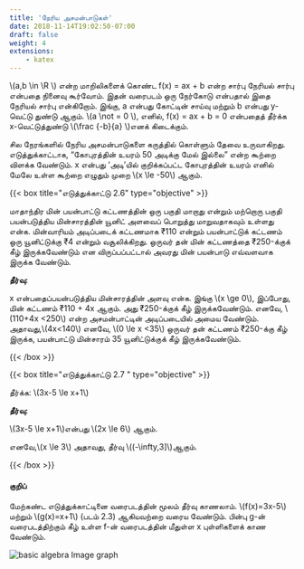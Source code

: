```yaml
---
title: 'நேரிய அசமன்பாடுகள்'
date: 2018-11-14T19:02:50-07:00
draft: false
weight: 4
extensions:
    - katex
---
```



\\(a,b \in \R \\)  என்ற மாறிலிகளைக் கொண்ட f(x) = ax + b என்ற சார்பு நேரியல் சார்பு என்பதை நினைவு
கூர்வோம். இதன் வரைபடம் ஒரு நேர்கோடு என்பதால் இதை நேரியல் சார்பு என்கிறோம். இங்கு,
a என்பது கோட்டின் சாய்வு மற்றும் b என்பது y-வெட்டு துண்டு ஆகும். \\(a \not = 0 \\), எனில்,  f(x) = ax + b = 0 என்பதைத் தீர்க்க x-வெட்டுத்துண்டு \\(\frac {-b}{a} \\)எனக் கிடைக்கும்.

சில நேரங்களில் நேரிய அசமன்பாடுகளை கருத்தில் கொள்ளும் தேவை உருவாகிறது.
எடுத்துக்காட்டாக, “கோபுரத்தின் உயரம் 50 அடிக்கு மேல் இல்லை” என்ற கூற்றை விளக்க வேண்டும்.
x என்பது ‘அடி’யில் குறிக்கப்பட்ட கோபுரத்தின் உயரம் எனில் மேலே உள்ள கூற்றை எழுதும் முறை
\\(x \le -50\\) ஆகும்.


{{< box title="எடுத்துக்காட்டு 2.6" type="objective" >}}

மாதாந்திர மின் பயன்பாட்டு கட்டணத்தின் ஒரு பகுதி மாறாது என்றும்
மற்றொரு பகுதி பயன்படுத்திய மின்சாரத்தின் யூனிட் அளவைப் பொறுத்து மாறுவதாகவும்
உள்ளது என்க. மின்வாரியம் அடிப்படைக் கட்டணமாக ₹110 என்றும் பயன்பாட்டுக் கட்டணம் ஒரு
யூனிட்டுக்கு ₹4 என்றும் வசூலிக்கிறது. ஒருவர் தன் மின் கட்டணத்தை ₹250-க்குக் கீழ்
இருக்கவேண்டும் என விருப்பப்பட்டால் அவரது மின் பயன்பாடு எவ்வளவாக இருக்க வேண்டும்.


**தீர்வு:**

x என்பதைப்பயன்படுத்திய மின்சாரத்தின் அளவு என்க. இங்கு \\(x \ge 0\\), இப்போது, மின் கட்டணம்
₹110 + 4x ஆகும். அது ₹250-க்குக் கீழ் இருக்கவேண்டும். எனவே, \\(110+4x <250\\) என்ற
அசமன்பாட்டின் அடிப்படையில் அமைய வேண்டும். அதாவது,\\(4x<140\\) எனவே, \\(0 \le x <35\\)
ஒருவர் தன் கட்டணம் ₹250-க்கு கீழ் இருக்க, பயன்பாட்டு மின்சாரம் 35 யூனிட்டுக்குக் கீழ்
இருக்கவேண்டும்.

{{< /box >}}


{{< box title="எடுத்துக்காட்டு 2.7 " type="objective" >}}

தீர்க்க: \\(3x-5 \le x+1\\)

**தீர்வு:**

\\(3x-5 \le x+1\\)என்பது \\(2x \le 6\\) ஆகும்.

எனவே,\\(x \le 3\\) அதாவது, தீர்வு \\((-\infty,3]\\)ஆகும்.

{{< /box >}}

#### குறிப்

மேற்கண்ட எடுத்துக்காட்டினை வரைபடத்தின் மூலம் தீர்வு காணலாம்.
\\(f(x)=3x-5\\) மற்றும் \\(g(x)=x+1\\) (படம் 2.3) ஆகியவற்றை வரைய
வேண்டும். பின்பு g-ன் வரைபடத்திற்கும் கீழ் உள்ள f-ன் வரைபடத்தின்
மீதுள்ள x புள்ளிகளைக் காண வேண்டும்.

![basic algebra Image graph](/books/maths/part-1/basic-algebra/2.41.png "MarineGEO logo")
